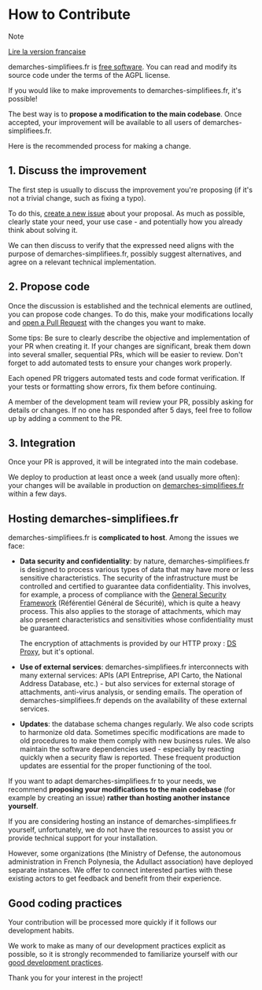 # How to Contribute

> [!NOTE]
> [Lire la version française](CONTRIBUTING.fr.md)

demarches-simplifiees.fr is [free software](https://en.wikipedia.org/wiki/Free_software). You can read and modify its source code under the terms of the AGPL license.

If you would like to make improvements to demarches-simplifiees.fr, it's possible!

The best way is to **propose a modification to the main codebase**. Once accepted, your improvement will be available to all users of demarches-simplifiees.fr.

Here is the recommended process for making a change.

## 1. Discuss the improvement

The first step is usually to discuss the improvement you're proposing (if it's not a trivial change, such as fixing a typo).

To do this, [create a new issue](https://github.com/demarches-simplifiees/demarches-simplifiees.fr/issues/new) about your proposal. As much as possible, clearly state your need, your use case - and potentially how you already think about solving it.

We can then discuss to verify that the expressed need aligns with the purpose of demarches-simplifiees.fr, possibly suggest alternatives, and agree on a relevant technical implementation.

## 2. Propose code

Once the discussion is established and the technical elements are outlined, you can propose code changes. To do this, make your modifications locally and [open a Pull Request](https://github.com/demarches-simplifiees/demarches-simplifiees.fr/issues/new) with the changes you want to make.

Some tips: Be sure to clearly describe the objective and implementation of your PR when creating it. If your changes are significant, break them down into several smaller, sequential PRs, which will be easier to review. Don't forget to add automated tests to ensure your changes work properly.

Each opened PR triggers automated tests and code format verification. If your tests or formatting show errors, fix them before continuing.

A member of the development team will review your PR, possibly asking for details or changes. If no one has responded after 5 days, feel free to follow up by adding a comment to the PR.

## 3. Integration

Once your PR is approved, it will be integrated into the main codebase.

We deploy to production at least once a week (and usually more often): your changes will be available in production on [demarches-simplifiees.fr](https://www.demarches-simplifiees.fr) within a few days.

## Hosting demarches-simplifiees.fr

demarches-simplifiees.fr is **complicated to host**. Among the issues we face:

- **Data security and confidentiality**: by nature, demarches-simplifiees.fr is designed to process various types of data that may have more or less sensitive characteristics. The security of the infrastructure must be controlled and certified to guarantee data confidentiality. This involves, for example, a process of compliance with the [General Security Framework](https://www.ssi.gouv.fr/entreprise/reglementation/confiance-numerique/le-referentiel-general-de-securite-rgs/) (Référentiel Général de Sécurité), which is quite a heavy process.
  This also applies to the storage of attachments, which may also present characteristics and sensitivities whose confidentiality must be guaranteed.

  The encryption of attachments is provided by our HTTP proxy : [DS Proxy](https://github.com/demarches-simplifiees/ds_proxy), but it's optional.

- **Use of external services**: demarches-simplifiees.fr interconnects with many external services: APIs (API Entreprise, API Carto, the National Address Database, etc.) - but also services for external storage of attachments, anti-virus analysis, or sending emails. The operation of demarches-simplifiees.fr depends on the availability of these external services.
- **Updates**: the database schema changes regularly. We also code scripts to harmonize old data. Sometimes specific modifications are made to old procedures to make them comply with new business rules. We also maintain the software dependencies used - especially by reacting quickly when a security flaw is reported. These frequent production updates are essential for the proper functioning of the tool.

If you want to adapt demarches-simplifiees.fr to your needs, we recommend **proposing your modifications to the main codebase** (for example by creating an issue) **rather than hosting another instance yourself**.

If you are considering hosting an instance of demarches-simplifiees.fr yourself, unfortunately, we do not have the resources to assist you or provide technical support for your installation.

However, some organizations (the Ministry of Defense, the autonomous administration in French Polynesia, the Adullact association) have deployed separate instances. We offer to connect interested parties with these existing actors to get feedback and benefit from their experience.

## Good coding practices

Your contribution will be processed more quickly if it follows our development habits.

We work to make as many of our development practices explicit as possible, so it is strongly recommended
to familiarize yourself with our [good development practices](doc/Contributions/Pratiques-de-dev.md).

Thank you for your interest in the project!
